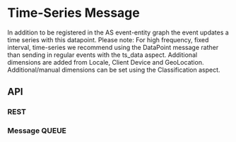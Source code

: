 # Time-Series Message
In addition to be registered in the AS event-entity graph the event updates a time series with this datapoint.
Please note: For high frequency, fixed interval, time-series we recommend using the DataPoint message rather than sending in regular events with the ts_data aspect.
Additional dimensions are added from Locale, Client Device and GeoLocation. Additional/manual dimensions can be set using the Classification aspect.

## API
### REST
### Message QUEUE
